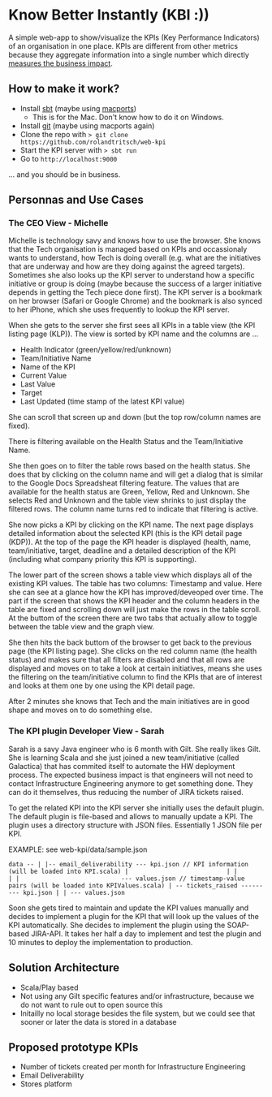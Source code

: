 # Know Better Instantly (KBI :))

A simple web-app to show/visualize the KPIs (Key Performance Indicators) of an
organisation in one place. KPIs are different from other metrics because they
aggregate information into a single number which directly [measures the business
impact](http://www.cutter.com/content-and-analysis/journals-and-reports/cutter-it-journal/sample/itj0604c.html).

## How to make it work?

* Install [sbt](http://www.scala-sbt.org) (maybe using [macports](http://www.macports.org))
    * This is for the Mac. Don't know how to do it on Windows.
* Install [git](http://git-scm.com/downloads) (maybe using macports again)
* Clone the repo with `> git clone https://github.com/rolandtritsch/web-kpi`
* Start the KPI server with `> sbt run`
* Go to `http://localhost:9000`

... and you should be in business.

## Personnas and Use Cases

### The CEO View - Michelle

Michelle is technology savy and knows how to use the browser. She knows that
the Tech organisation is managed based on KPIs and occassionaly wants to understand,
how Tech is doing overall (e.g. what are the initiatives that are underway and how
are they doing against the agreed targets). Sometimes she also looks up the KPI server
to understand how a specific initiative or group is doing (maybe because the success
of a larger initiative depends in getting the Tech piece done first). The KPI server
is a bookmark on her browser (Safari or Google Chrome) and the bookmark is also synced
to her iPhone, which she uses frequently to lookup the KPI server.

When she gets to the server she first sees all KPIs in a table view (the KPI listing
page (KLP)). The view is sorted by KPI name and the columns are ...

* Health Indicator (green/yellow/red/unknown)
* Team/Initiative Name
* Name of the KPI
* Current Value
* Last Value
* Target
* Last Updated (time stamp of the latest KPI value)

She can scroll that screen up and down (but the top row/column names are fixed).

There is filtering available on the Health Status and the Team/Initiative Name.

She then goes on to filter the table rows based on the health status. She does that
by clicking on the column name and will get a dialog that is similar to the Google Docs
Spreadsheat filtering feature. The values that are available for the health status
are Green, Yellow, Red and Unknown. She selects Red and Unknown and the table view
shrinks to just display the filtered rows. The column name turns red to indicate that
filtering is active.

She now picks a KPI by clicking on the KPI name. The next page displays detailed information
about the selected KPI (this is the KPI detail page (KDP)). At the top of the page the
KPI header is displayed (health, name, team/initiative, target, deadline and a detailed
description of the KPI (including what company priority this KPI is supporting).

The lower part of the screen shows a table view which displays all of the existing KPI values.
The table has two columns: Timestamp and value. Here she can see at a glance how the KPI has
improved/deveoped over time. The part if the screen that shows the KPI header and the column
headers in the table are fixed and scrolling down will just make the rows in the table scroll.
At the buttom of the screen there are two tabs that actually allow to toggle between the table
view and the graph view.

She then hits the back buttom of the browser to get back to the previous page (the KPI
listing page). She clicks on the red column name (the health status) and makes sure that
all filters are disabled and that all rows are displayed and moves on to take a look at
certain initiatives, means she uses the filtering on the team/initiative column to find
the KPIs that are of interest and looks at them one by one using the KPI detail page.

After 2 minutes she knows that Tech and the main initiatives are in good shape and moves
on to do something else.

### The KPI plugin Developer View - Sarah

Sarah is a savy Java engineer who is 6 month with Gilt. She really likes Gilt. She is
learning Scala and she just joined a new team/initiative (called Galactica) that has
commited itself to automate the HW deployment process. The expected business impact is
that engineers will not need to contact Infrastructure Engineering anymore to get something
done. They can do it themselves, thus reducing the number of JIRA tickets raised.

To get the related KPI into the KPI server she initially uses the default plugin. The
default plugin is file-based and allows to manually update a KPI. The plugin uses a
directory structure with JSON files. Essentially 1 JSON file per KPI.

EXAMPLE: see web-kpi/data/sample.json

`
data --
       |
       |-- email_deliverability --- kpi.json // KPI information (will be loaded into KPI.scala)
       |                           |
       |                           |
       |                            --- values.json // timestamp-value pairs (will be loaded into KPIValues.scala)
       |
        -- tickets_raised --------- kpi.json
                                  |
                                  |
                                   --- values.json
`

Soon she gets tired to maintain and update the KPI values manually and decides to implement
a plugin for the KPI that will look up the values of the KPI automatically. She decides to
implement the plugin using the SOAP-based JIRA-API. It takes her half a day to implement
and test the plugin and 10 minutes to deploy the implementation to production.

## Solution Architecture

* Scala/Play based
* Not using any Gilt specific features and/or infrastructure, because we do not want to rule
out to open source this
* Initailly no local storage besides the file system, but we could see that sooner or later
the data is stored in a database

## Proposed prototype KPIs

* Number of tickets created per month for Infrastructure Engineering
* Email Deliverability
* Stores platform
